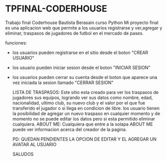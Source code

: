 # TPFINAL-CODERHOUSE
Trabajo final Coderhouse 
Bautista Berasain curso Python
Mi proyecto final es una aplicacion web que permite a los usuarios registrarse y ver,agregar y eliminar, traspasos de jugadores de futbol en el mercado de pases.

funciones:
- los usuarios pueden registrarse en el sitio desde el boton "CREAR USUARIO"
- los usuario pueden iniciar sesion desde el boton "INICIAR SESION"
- los usuarios pueden cerrar su cuenta desde el boton que aparece una vez iniciada la sesion llamado "CERRAR SESION"

  LISTA DE TRASPASOS: Este sitio esta creado para ver los traspasos de jugadores sus equipos, logrando ver sus datos como nombre, edad, nacionalidad, ultimo club, su nuevo club y el valor por el que fue transferido el jugador o si llega en condicion de libre.
  los usuario tienen la posibilidad de agregar un nuevo traspaso en cualquier momento y de momento no se puede editar los datos pero si esta permitido eliminar cualquiera.
  ABOUT ME: Cualquiera que entre a la solapa ABOUT ME puede ver informacion acerca del creador de la pagina.

  PD: QUEDAN PENDIENTES LA OPCION DE EDITAR Y EL AGREGAR UN AVATAR AL USUARIO

  SALUDOS
